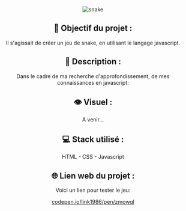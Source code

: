<div align=center><img src="https://user-images.githubusercontent.com/27373255/146454216-a288c631-34df-42cf-93d1-ac4846087313.png" alt="snake"/></div>
<h2 align=center>🎯 Objectif du projet :</h2>
<p align=center>Il s'agissait de créer un jeu de snake, en utilisant le langage javascript.</p>

<h2 align=center>📝 Description :</h2>

<p align=center>Dans le cadre de ma recherche d'approfondissement, de mes connaissances en javascript:</br>

</p>

<h2 align=center>👁️ Visuel :</h2>
<div align=center>A venir...</div>

<h2 align=center>💻 Stack utilisé :</h2>

<p align=center>HTML - CSS - Javascript</p>

<h2 align=center>🌐 Lien web du projet :</h2>

<p align=center>Voici un lien pour tester le jeu:
<div align=center>
  <a title="https://codepen.io/Link1986/pen/ZmoWqL" role="link" target="_blank" class="text-bold" rel="noopener noreferrer" href="https://codepen.io/Link1986/pen/ZmoWqL">codepen.io/link1986/pen/zmowql</a>
</div>
</p>
